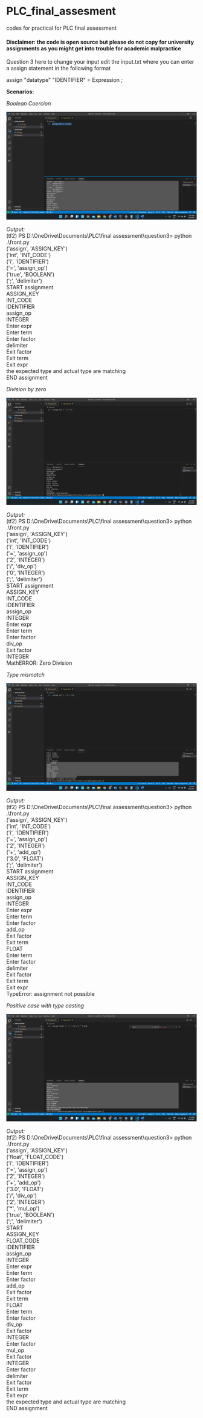 # PLC_final_assesment
codes for practical for PLC final assessment

#### Disclaimer: the code is open source but please do not copy for university assignments as you might get into trouble for academic malpractice

Question 3
here to change your input edit the input.txt where you can enter a assign statement in the following format

assign "datatype" "IDENTIFIER" = Expression ;

**Scenarios:**

*Boolean Coercion*

![Boolean output](bool.png)


*Output:*
<br>
(tf2) PS D:\OneDrive\Documents\PLC\final assessment\question3> python .\front.py <br>
('assign', 'ASSIGN_KEY') <br>
('int', 'INT_CODE') <br>
('i', 'IDENTIFIER') <br>
('=', 'assign_op') <br>
('true', 'BOOLEAN') <br>
(';', 'delimiter') <br>
START assignment <br>
ASSIGN_KEY <br>
INT_CODE <br>
IDENTIFIER <br>
assign_op <br>
INTEGER <br>
Enter expr <br>
Enter term <br>
Enter factor <br>
delimiter <br>
Exit factor <br>
Exit term <br>
Exit expr <br>
the expected type and actual type are matching <br>
END assignment <br>

*Division by zero*

![DivZero output](div0.png)


*Output:*
<br>
(tf2) PS D:\OneDrive\Documents\PLC\final assessment\question3> python .\front.py <br>
('assign', 'ASSIGN_KEY') <br>
('int', 'INT_CODE')<br>
('i', 'IDENTIFIER')<br>
('=', 'assign_op')<br>
('2', 'INTEGER')<br>
('/', 'div_op')<br>
('0', 'INTEGER')<br>
(';', 'delimiter')<br>
START assignment<br>
ASSIGN_KEY<br>
INT_CODE<br>
IDENTIFIER<br>
assign_op<br>
INTEGER<br>
Enter expr<br>
Enter term<br>
Enter factor<br>
div_op<br>
Exit factor <br>
INTEGER <br>
MathERROR: Zero Division <br>


*Type mismatch*

![Typemis output](typemis.png)


*Output:*
<br>
(tf2) PS D:\OneDrive\Documents\PLC\final assessment\question3> python .\front.py <br>
('assign', 'ASSIGN_KEY') <br>
('int', 'INT_CODE') <br>
('i', 'IDENTIFIER') <br>
('=', 'assign_op') <br>
('2', 'INTEGER') <br>
('+', 'add_op') <br>
('3.0', 'FLOAT') <br>
(';', 'delimiter') <br>
START assignment <br>
ASSIGN_KEY <br>
INT_CODE <br>
IDENTIFIER <br>
assign_op <br>
INTEGER <br>
Enter expr <br>
Enter term <br>
Enter factor <br>
add_op <br>
Exit factor <br>
Exit term <br>
FLOAT <br>
Enter term <br>
Enter factor <br>
delimiter <br>
Exit factor <br>
Exit term <br>
Exit expr <br>
TypeError: assignment not possible <br>


*Positive case with type casting*

![poscase output](poscase.png)


*Output:*
<br>
(tf2) PS D:\OneDrive\Documents\PLC\final assessment\question3> python .\front.py <br>
('assign', 'ASSIGN_KEY') <br>
('float', 'FLOAT_CODE') <br>
('i', 'IDENTIFIER') <br>
('=', 'assign_op') <br>
('2', 'INTEGER') <br>
('+', 'add_op') <br>
('3.0', 'FLOAT') <br>
('/', 'div_op') <br>
('2', 'INTEGER') <br>
('*', 'mul_op') <br>
('true', 'BOOLEAN') <br>
(';', 'delimiter') <br>
START <assignment> <br>
ASSIGN_KEY <br>
FLOAT_CODE <br> 
IDENTIFIER <br>
assign_op <br>
INTEGER <br>
Enter expr <br>
Enter term <br>
Enter factor <br>
add_op <br>
Exit factor <br>
Exit term <br>
FLOAT <br>
Enter term <br>
Enter factor <br>
div_op <br>
Exit factor <br>
INTEGER <br>
Enter factor <br>
mul_op <br>
Exit factor <br>
INTEGER <br>
Enter factor <br>
delimiter <br>
Exit factor <br>
Exit term <br> 
Exit expr <br>
the expected type and actual type are matching <br>
END assignment
